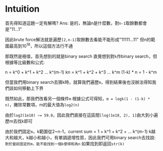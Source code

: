 # Intuition

首先得知道這題一定有解嗎?
Ans: 是的，無論n是什麼數，對`n-1`取餘數都會是"11...1"

因此brute force解法就是遍歷`[2,n-1]`取餘數去看能不能形成"11111...11"
但n的範圍最高到$10^18$，所以這個方法行不通

那既然是極值，首先想到的就是binary search
直覺想到對`k`作binary search，但根據等比級數和公式:

n = k^0 + k^1 + k^2 ... k^(m-1)
kn = k^1 + k^2 + k^3 ... k^m
(1-k) * n = 1 - k^m

但當我們用binary search去猜k時，就算我們遍歷`m`，得到結果後也沒辦法得知我們該如何移動上下界

既然如此，那我們改看另一個條件`m`
根據公式可得知，`m = logk(1 - (1-k) * n)`，撇除常數項，m的最大值為`log2(n)`

由於`log2(1e18) ~= 59.8`，因此我們直接在這區間`[log(1e18, 2), 1]`由大到小遍歷m去找k即可

由於我們固定`m`，k範圍從2~n-1，current sum = 1 + k^1 + k^2 + ... k^(m-1)
k越大和越大，k越小和越小，有單調遞增性質，因此我們可用binary search去找說:
`對於當前固定的m，能不能找到一個k使得和為n`
如果找到即返回`str(k)`